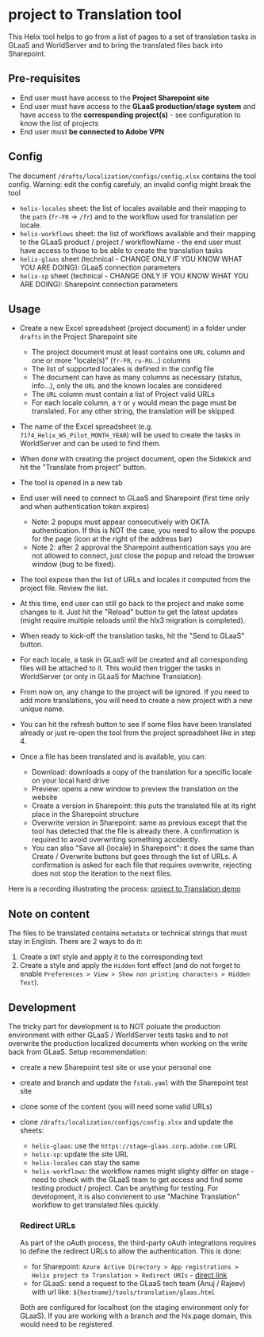 # project to Translation tool

This Helix tool helps to go from a list of pages to a set of translation tasks in GLaaS and WorldServer and to bring the translated files back into Sharepoint.

## Pre-requisites

- End user must have access to the **Project Sharepoint site**
- End user must have access to the **GLaaS production/stage system** and have access to the **corresponding project(s)** - see configuration to know the list of projects
- End user must **be connected to Adobe VPN**

## Config

The document `/drafts/localization/configs/config.xlsx` contains the tool config. 
Warning: edit the config carefuly, an invalid config might break the tool

- `helix-locales` sheet: the list of locales available and their mapping to the `path` (`fr-FR` -> `/fr`) and to the workflow used for translation per locale.
- `helix-workflows` sheet: the list of workflows available and their mapping to the GLaaS product / project / workflowName - the end user must have access to those to be able to create the translation tasks
- `helix-glaas` sheet (technical - CHANGE ONLY IF YOU KNOW WHAT YOU ARE DOING): GLaaS connection parameters
- `helix-sp` sheet (technical - CHANGE ONLY IF YOU KNOW WHAT YOU ARE DOING): Sharepoint connection parameters

## Usage

- Create a new Excel spreadsheet (project document) in a folder under `drafts` in the Project Sharepoint site

  - The project document must at least contains one `URL` column and one or more "locale(s)" (`fr-FR`, `ru-RU`...) columns
  - The list of supported locales is defined in the config file
  - The document can have as many columns as necessary (status, info...), only the `URL` and the known locales are considered
  - The `URL` column must contain a list of Project valid URLs
  - For each locale column, a `Y` or `y` would mean the page must be translated. For any other string, the translation will be skipped.
  
- The name of the Excel spreadsheet (e.g. `7174_Helix_WS_Pilot_MONTH_YEAR`) will be used to create the tasks in WorldServer and can be used to find them.

- When done with creating the project document, open the Sidekick and hit the "Translate from project" button.

- The tool is opened in a new tab
- End user will need to connect to GLaaS and Sharepoint (first time only and when authentication token expires)
  
  - Note: 2 popups must appear consecutively with OKTA authentication. If this is NOT the case, you need to allow the popups for the page (icon at the right of the address bar)
  - Note 2: after 2 approval the Sharepoint authentication says you are not allowed to connect, just close the popup and reload the browser window (bug to be fixed).

- The tool expose then the list of URLs and locales it computed from the project file. Review the list.
- At this time, end user can still go back to the project and make some changes to it. Just hit the "Reload" button to get the latest updates (might require multiple reloads until the hlx3 migration is completed).
- When ready to kick-off the translation tasks, hit the "Send to GLaaS" button.
- For each locale, a task in GLaaS will be created and all corresponding files will be attached to it. This would then trigger the tasks in WorldServer (or only in GLaaS for Machine Translation).
- From now on, any change to the project will be ignored. If you need to add more translations, you will need to create a new project with a new unique name.
- You can hit the refresh button to see if some files have been translated already or just re-open the tool from the project spreadsheet like in step 4.
- Once a file has been translated and is available, you can:

  - Download: downloads a copy of the translation for a specific locale on your local hard drive
  - Preview: opens a new window to preview the translation on the website
  - Create a version in Sharepoint: this puts the translated file at its right place in the Sharepoint structure
  - Overwrite version in Sharepoint: same as previous except that the tool has detected that the file is already there. A confirmation is required to avoid overwriting something accidently.
  - You can also "Save all {locale} in Sharepoint": it does the same than Create / Overwrite buttons but goes through the list of URLs. A confirmation is asked for each file that requires overwrite, rejecting does not stop the iteration to the next files.

Here is a recording illustrating the process: [project to Translation demo](https://adobe-my.sharepoint.com/:v:/p/acapt/Ec3kU1tZZXdGse9vGUoa1TkBhLVUrW3srjLN4B1sP1DUwQ?e=gFdWwt)

## Note on content

The files to be translated contains `metadata` or technical strings that must stay in English. There are 2 ways to do it:

1. Create a `DNT` style and apply it to the corresponding text
2. Create a style and apply the `Hidden` font effect (and do not forget to enable `Preferences > View > Show non printing characters > Hidden Text`).

## Development

The tricky part for development is to NOT poluate the production environment with either GLaaS / WorldServer tests tasks and to not overwrite the production localized documents when working on the write back from GLaaS.
Setup recommendation:
- create a new Sharepoint test site or use your personal one
- create and branch and update the `fstab.yaml` with the Sharepoint test site
- clone some of the content (you will need some valid URLs)
- clone `/drafts/localization/configs/config.xlsx` and update the sheets:

  - `helix-glaas`: use the `https://stage-glaas.corp.adobe.com` URL
  - `helix-sp`: update the site URL
  - `helix-locales` can stay the same
  - `helix-workflows`: the workflow names might slighty differ on stage - need to check with the GLaaS team to get access and find some testing product / project. Can be anything for testing. For development, it is also convienent to use "Machine Translation" workflow to get translated files quickly.

  ### Redirect URLs

  As part of the oAuth process, the third-party oAuth integrations requires to define the redirect URLs to allow the authentication. This is done:

  - for Sharepoint: `Azure Active Directory > App registrations > Helix project to Translation > Redirect URIs` - [direct link](https://portal.azure.com/#blade/Microsoft_AAD_RegisteredApps/ApplicationMenuBlade/Authentication/appId/008626ae-f818-43d8-9d7f-26afe05e771d/isMSAApp/)
  - for GLaaS: send a request to the GLaaS tech team (Anuj / Rajeev) with url like: `${hostname}/tools/translation/glaas.html`

  Both are configured for localhost (on the staging environment only for GLaaS). If you are working with a branch and the hlx.page domain, this would need to be registered.
